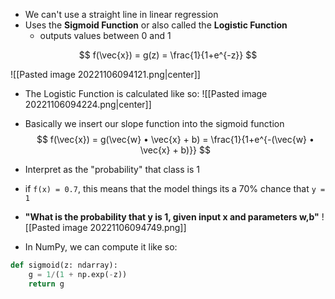 - We can't use a straight line in linear regression
- Uses the **Sigmoid Function** or also called the **Logistic Function**
	- outputs values between 0 and 1

$$
f(\vec{x}) = g(z) = \frac{1}{1+e^{-z}}
$$

![[Pasted image 20221106094121.png|center]]

- The Logistic Function is calculated like so:
![[Pasted image 20221106094224.png|center]]
- Basically we insert our slope function into the sigmoid function
$$
f(\vec{x}) = g(\vec{w} • \vec{x} + b) = \frac{1}{1+e^{-(\vec{w} • \vec{x} + b)}}
$$

- Interpret as the "probability" that class is 1
- if `f(x) = 0.7`, this means that the model things its a 70% chance that `y = 1`
- **"What is the probability that y is 1, given input x and parameters w,b"** ![[Pasted image 20221106094749.png]] 

- In NumPy, we can compute it like so:
```py
def sigmoid(z: ndarray):
	g = 1/(1 + np.exp(-z))
	return g
```